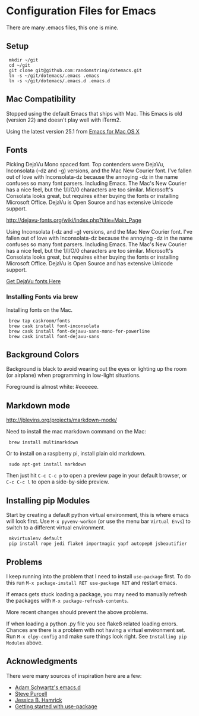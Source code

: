 # Configuration Files for Emacs

There are many .emacs files, this one is mine.

## Setup

```
 mkdir ~/git
 cd ~/git
 git clone git@github.com:randomstring/dotemacs.git
 ln -s ~/git/dotemacs/.emacs .emacs
 ln -s ~/git/dotemacs/.emacs.d .emacs.d
```

## Mac Compatibility

Stopped using the default Emacs that ships with Mac. This Emacs is old (version 22) and doesn't play well with iTerm2.

Using the latest version 25.1 from [Emacs for Mac OS X](https://emacsformacosx.com/)

## Fonts

Picking DejaVu Mono spaced font. Top contenders were DejaVu, Inconsolata (-dz and -g) versions, and the Mac New Courier font. I've fallen out of love with Inconsolata-dz because the annoying -dz in the name confuses so many font parsers. Including Emacs. The Mac's New Courier has a nice feel, but the 1/l/O/0 characters are too similar. Microsoft's Consolata looks great, but requires either buying the fonts or installing Microsoft Office. DejaVu is Open Source and has extensive Unicode support.

http://dejavu-fonts.org/wiki/index.php?title=Main_Page

Using Inconsolata (-dz and -g) versions, and the Mac New Courier font. I've fallen out of love with Inconsolata-dz because the annoying -dz in the name confuses so many font parsers. Including Emacs. The Mac's New Courier has a nice feel, but the 1/l/O/0 characters are too similar. Microsoft's Consolata looks great, but requires either buying the fonts or installing Microsoft Office. DejaVu is Open Source and has extensive Unicode support.

[Get DejaVu fonts Here](http://dejavu-fonts.org/wiki/index.php?title=Main_Page)

### Installing Fonts via brew

Installing fonts on the Mac.

```
 brew tap caskroom/fonts
 brew cask install font-inconsolata
 brew cask install font-dejavu-sans-mono-for-powerline
 brew cask install font-dejavu-sans
```

## Background Colors

Background is black to avoid wearing out the eyes or lighting up the room (or airplane) when programming in low-light situations.

Foreground is almost white: #eeeeee.

## Markdown mode

http://jblevins.org/projects/markdown-mode/

Need to install the mac markdown command on the Mac:

```
 brew install multimarkdown
```

Or to install on a raspberry pi, install plain old markdown. 

```
 sudo apt-get install markdown
```

Then just hit ``C-c C-c p`` to open a preview page in your default browser, or ``C-c C-c l`` to open a side-by-side preview.


## Installing pip Modules

Start by creating a default python virtual environment, this is where emacs will look first. Use ```M-x pyvenv-workon``` (or use the menu bar ```Virtual Envs```) to switch to a different virtual environment. 

```
 mkvirtualenv default
 pip install rope jedi flake8 importmagic yapf autopep8 jsbeautifier
```

## Problems

I keep running into the problem that I need to install ```use-package``` first. To do this run ```M-x package-install RET use-package RET``` and restart emacs.

If emacs gets stuck loading a package, you may need to manually refresh the packages with ``M-x package-refresh-contents``. 

More recent changes should prevent the above problems.

If when loading a python .py file you see flake8 related loading errors. Chances are there is a problem with not having a virtual environment set. Run ```M-x elpy-config``` and make sure things look right. See ``Installing pip Modules`` above.

## Acknowledgments

There were many sources of inspiration here are a few:

* [Adam Schwartz's emacs.d](https://github.com/anschwa/emacs.d)
* [Steve Purcell](https://github.com/purcell/emacs.d)
* [Jessica B. Hamrick](https://github.com/jhamrick/emacs)
* [Getting started with use-package](https://github.com/CachesToCaches/getting_started_with_use_package)
